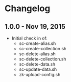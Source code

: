 # Changelog

## 1.0.0 - Nov 19, 2015
- Initial check in of:
    - sc-create-alias.sh
    - sc-create-collection.sh
    - sc-delete-alias.sh
    - sc-delete-collection.sh
    - sc-delete-data.sh
    - sc-update-data.sh
    - zk-upload-config.sh
